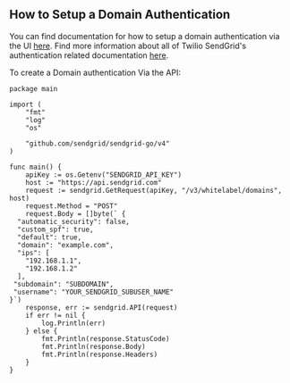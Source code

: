 ## How to Setup a Domain Authentication

You can find documentation for how to setup a domain authentication via the UI [here](https://sendgrid.com/docs/ui/account-and-settings/how-to-set-up-domain-authentication/).
Find more information about all of Twilio SendGrid's authentication related documentation [here](https://sendgrid.com/docs/ui/account-and-settings/).

To create a Domain authentication Via the API:
```
package main

import (
	"fmt"
	"log"
	"os"

	"github.com/sendgrid/sendgrid-go/v4"
)

func main() {
	apiKey := os.Getenv("SENDGRID_API_KEY")
	host := "https://api.sendgrid.com"
	request := sendgrid.GetRequest(apiKey, "/v3/whitelabel/domains", host)
	request.Method = "POST"
	request.Body = []byte(` {
  "automatic_security": false, 
  "custom_spf": true, 
  "default": true, 
  "domain": "example.com", 
  "ips": [
    "192.168.1.1", 
    "192.168.1.2"
  ], 
 "subdomain": "SUBDOMAIN", 
 "username": "YOUR_SENDGRID_SUBUSER_NAME"
}`)
	response, err := sendgrid.API(request)
	if err != nil {
		log.Println(err)
	} else {
		fmt.Println(response.StatusCode)
		fmt.Println(response.Body)
		fmt.Println(response.Headers)
	}
}
```
